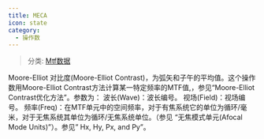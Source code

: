 ```yaml
---
title: MECA
icon: state
category:
  - 操作数
---
```


> 分类: [Mtf数据](/hb/operands/131/883/  "Zemax 操作数 Mtf数据")

Moore-Elliot 对比度(Moore-Elliot Contrast)，为弧矢和子午的平均值。这个操作数用Moore-Elliot Contrast方法计算某一特定频率的MTF值,，参见“Moore-Elliot Contrast优化方法”。参数为： 
波长(Wave)：波长编号。 
视场(Field)：视场编号。 
频率(Freq)：在MTF单元中的空间频率，对于有焦系统它的单位为循环/毫米，对于无焦系统其单位为循环/无焦系统单位。（参见 “无焦模式单元(Afocal Mode Units)”）。参见” Hx, Hy, Px, and Py”。